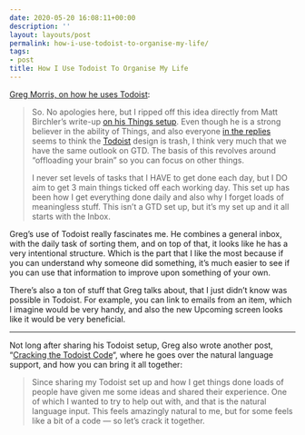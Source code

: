 ```yaml
---
date: 2020-05-20 16:08:11+00:00
description: ''
layout: layouts/post
permalink: how-i-use-todoist-to-organise-my-life/
tags:
- post
title: How I Use Todoist To Organise My Life
---
```


<p><a href="https://gr36.com/todoist-organise-my-life/">Greg Morris, on how he uses Todoist</a>:</p>
<blockquote>
<p>So. No apologies here, but I ripped off this idea directly from Matt Birchler’s write-up <a href="https://birchtree.me/blog/how-i-use-things-3-to-organize-my-life/">on his Things setup</a>. Even though he is a strong believer in the ability of Things, and also everyone <a href="https://twitter.com/GR36/status/1261314996048363521">in the replies</a> seems to think the <a href="https://gr36.com/todoist-my-new-app-to-get-things-done/">Todoist</a> design is trash, I think very much that we have the same outlook on GTD. The basis of this revolves around “offloading your brain” so you can focus on other things.</p>
<p>I never set levels of tasks that I HAVE to get done each day, but I DO aim to get 3 main things ticked off each working day. This set up has been how I get everything done daily and also why I forget loads of meaningless stuff. This isn’t a GTD set up, but it’s my set up and it all starts with the Inbox.</p>
</blockquote>
<p>Greg&#8217;s use of Todoist really fascinates me. He combines a general inbox, with the daily task of sorting them, and on top of that, it looks like he has a very intentional structure. Which is the part that I like the most because if you can understand why someone did something, it&#8217;s much easier to see if you can use that information to improve upon something of your own.</p>
<p>There&#8217;s also a ton of stuff that Greg talks about, that I just didn&#8217;t know was possible in Todoist. For example, you can link to emails from an item, which I imagine would be very handy, and also the new Upcoming screen looks like it would be very beneficial.</p>
<hr />
<p>Not long after sharing his Todoist setup, Greg also wrote another post, &#8220;<a href="https://gr36.com/cracking-todoist-code/">Cracking the Todoist Code</a>&#8220;, where he goes over the natural language support, and how you can bring it all together:</p>
<blockquote>
<p>Since sharing my Todoist set up and how I get things done loads of people have given me some ideas and shared their experience. One of which I wanted to try to help out with, and that is the natural language input. This feels amazingly natural to me, but for some feels like a bit of a code — so let’s crack it together.</p>
</blockquote>